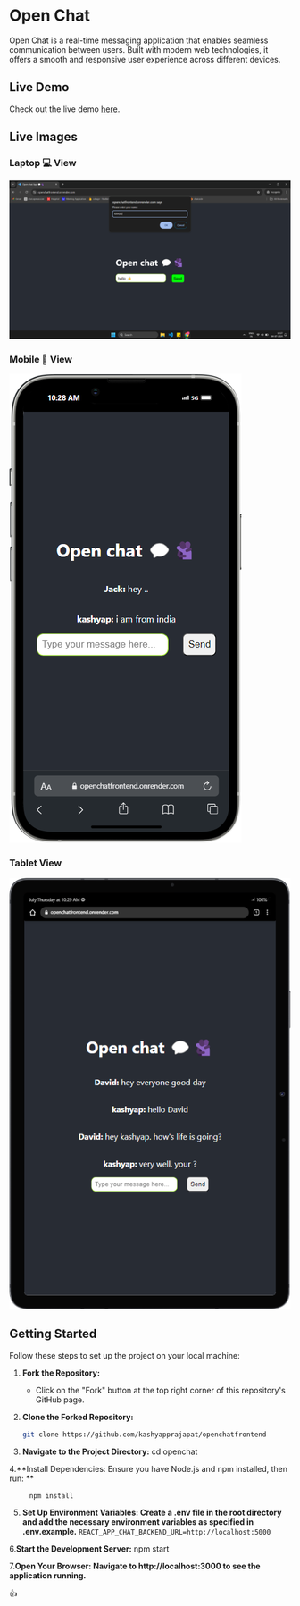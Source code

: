 # Open Chat

Open Chat is a real-time messaging application that enables seamless communication between users. Built with modern web technologies, it offers a smooth and responsive user experience across different devices.

## Live Demo

Check out the live demo [here](https://openchatfrontend.onrender.com/).

## Live Images

### Laptop 💻 View
![Laptop View](./livedemoimages/Laptop.png)

### Mobile 📱 View
![Mobile View](./livedemoimages/mobile.png)

### Tablet View
![Tablet View](./livedemoimages/Tablet.png)

## Getting Started

Follow these steps to set up the project on your local machine:

1. **Fork the Repository:**
   - Click on the "Fork" button at the top right corner of this repository's GitHub page.

2. **Clone the Forked Repository:**
   ```bash
   git clone https://github.com/kashyapprajapat/openchatfrontend

3. **Navigate to the Project Directory:**
     cd openchat

4.**Install Dependencies:
       Ensure you have Node.js and npm installed, then run: **

         npm install

5. **Set Up Environment Variables:
Create a .env file in the root directory and add the necessary environment variables as specified in .env.example.**
    ```REACT_APP_CHAT_BACKEND_URL=http://localhost:5000```


6.**Start the Development Server:**
   npm start

7.**Open Your Browser:
Navigate to http://localhost:3000 to see the application running.**

👍
